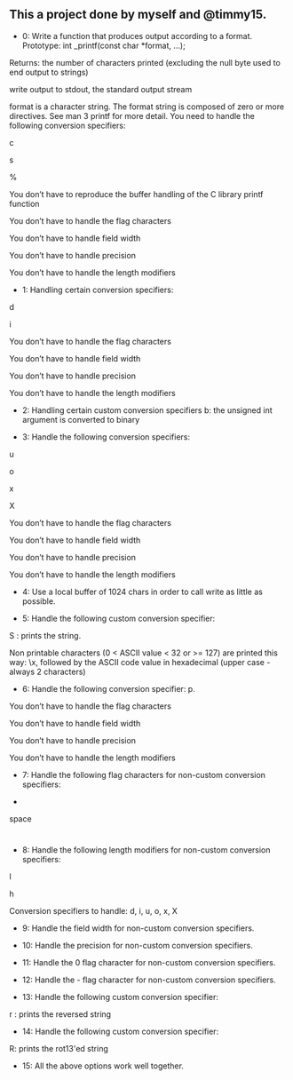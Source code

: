 ## This a project done by myself and @timmy15. 

- 0: Write a function that produces output according to a format.
Prototype: int _printf(const char *format, ...);

Returns: the number of characters printed (excluding the null byte used to end output to strings)

write output to stdout, the standard output stream

format is a character string. The format string is composed of zero or more directives. See man 3 printf for more detail. You need to handle the following conversion specifiers:

c

s

%

You don’t have to reproduce the buffer handling of the C library printf function

You don’t have to handle the flag characters

You don’t have to handle field width

You don’t have to handle precision

You don’t have to handle the length modifiers



- 1: Handling certain conversion specifiers:

d

i

You don’t have to handle the flag characters

You don’t have to handle field width

You don’t have to handle precision

You don’t have to handle the length modifiers


- 2: Handling certain custom conversion specifiers
b: the unsigned int argument is converted to binary


- 3: Handle the following conversion specifiers:

u

o

x

X

You don’t have to handle the flag characters

You don’t have to handle field width

You don’t have to handle precision

You don’t have to handle the length modifiers


- 4: Use a local buffer of 1024 chars in order to call write as little as possible.


- 5: Handle the following custom conversion specifier:

S : prints the string.

Non printable characters (0 < ASCII value < 32 or >= 127) are printed this way: \x, followed by the ASCII code value in hexadecimal (upper case - always 2 characters)


- 6: Handle the following conversion specifier: p.

You don’t have to handle the flag characters

You don’t have to handle field width

You don’t have to handle precision

You don’t have to handle the length modifiers


- 7: Handle the following flag characters for non-custom conversion specifiers:

+

space

#


- 8: Handle the following length modifiers for non-custom conversion specifiers:

l

h

Conversion specifiers to handle: d, i, u, o, x, X


- 9: Handle the field width for non-custom conversion specifiers.


- 10: Handle the precision for non-custom conversion specifiers.


- 11: Handle the 0 flag character for non-custom conversion specifiers.


- 12: Handle the - flag character for non-custom conversion specifiers.


- 13: Handle the following custom conversion specifier:

r : prints the reversed string


- 14: Handle the following custom conversion specifier:

R: prints the rot13'ed string


- 15: All the above options work well together.
